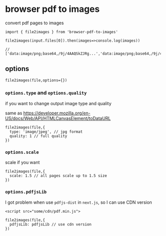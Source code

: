 # browser pdf to images

convert pdf pages to images

```
import { file2images } from 'browser-pdf-to-images'

file2images(input.files[0]).then(images=>console.log(images))

// ['data:image/png;base64,/9j/4AAQSkZJRg...','data:image/png;base64,/9j/4AAQSkZJRg...']
```

## options

```
file2images(file,options={})
```

### `options.type` and `options.quality`

if you want to change output image type and quality

same as https://developer.mozilla.org/en-US/docs/Web/API/HTMLCanvasElement/toDataURL

```
file2images(file,{
  type: 'image/jpeg', // jpg format
  quality: 1 // full quality
})
```

### `options.scale`

scale if you want

```
file2images(file,{
  scale: 1.5 // all pages scale up to 1.5 size
})
```

### `options.pdfjsLib`

I got problem when use `pdfjs-dist` in `next.js`, so I can use CDN version

```
<script src="some/cdn/pdf.min.js">
```

```
file2images(file,{
  pdfjsLib: pdfjsLib // use cdn version
})
```